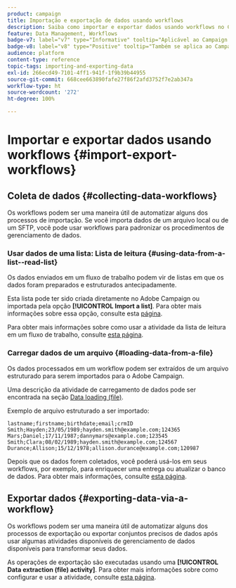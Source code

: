 ```yaml
---
product: campaign
title: Importação e exportação de dados usando workflows
description: Saiba como importar e exportar dados usando workflows no Campaign
feature: Data Management, Workflows
badge-v7: label="v7" type="Informative" tooltip="Aplicável ao Campaign Classic v7"
badge-v8: label="v8" type="Positive" tooltip="Também se aplica ao Campaign v8"
audience: platform
content-type: reference
topic-tags: importing-and-exporting-data
exl-id: 266ecd49-7101-4ff1-941f-1f9b39b44955
source-git-commit: 668cee663890fafe27f86f2afd3752f7e2ab347a
workflow-type: ht
source-wordcount: '272'
ht-degree: 100%

---
```


# Importar e exportar dados usando workflows {#import-export-workflows}



## Coleta de dados {#collecting-data-workflows}

Os workflows podem ser uma maneira útil de automatizar alguns dos processos de importação. Se você importa dados de um arquivo local ou de um SFTP, você pode usar workflows para padronizar os procedimentos de gerenciamento de dados.

### Usar dados de uma lista: Lista de leitura {#using-data-from-a-list--read-list}

Os dados enviados em um fluxo de trabalho podem vir de listas em que os dados foram preparados e estruturados antecipadamente.

Esta lista pode ter sido criada diretamente no Adobe Campaign ou importada pela opção **[!UICONTROL Import a list]**. Para obter mais informações sobre essa opção, consulte esta [página](../../platform/using/about-generic-imports-exports.md).

Para obter mais informações sobre como usar a atividade da lista de leitura em um fluxo de trabalho, consulte [esta página](../../workflow/using/read-list.md).

### Carregar dados de um arquivo {#loading-data-from-a-file}

Os dados processados em um workflow podem ser extraídos de um arquivo estruturado para serem importados para o Adobe Campaign.

Uma descrição da atividade de carregamento de dados pode ser encontrada na seção [Data loading (file)](../../workflow/using/data-loading-file.md).

Exemplo de arquivo estruturado a ser importado:

```
lastname;firstname;birthdate;email;crmID
Smith;Hayden;23/05/1989;hayden.smith@example.com;124365
Mars;Daniel;17/11/1987;dannymars@example.com;123545
Smith;Clara;08/02/1989;hayden.smith@example.com;124567
Durance;Allison;15/12/1978;allison.durance@example.com;120987
```

Depois que os dados forem coletados, você poderá usá-los em seus workflows, por exemplo, para enriquecer uma entrega ou atualizar o banco de dados. Para obter mais informações, consulte [esta página](../../workflow/using/how-to-use-workflow-data.md).

## Exportar dados {#exporting-data-via-a-workflow}

Os workflows podem ser uma maneira útil de automatizar alguns dos processos de exportação ou exportar conjuntos precisos de dados após usar algumas atividades disponíveis de gerenciamento de dados disponíveis para transformar seus dados.

As operações de exportação são executadas usando uma **[!UICONTROL Data extraction (file) activity]**. Para obter mais informações sobre como configurar e usar a atividade, consulte [esta página](../../workflow/using/extraction-file.md).
